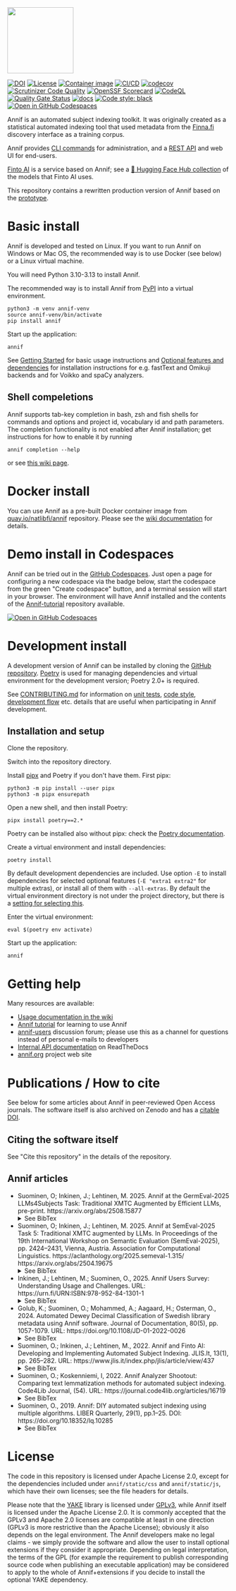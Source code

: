<img src="https://annif.org/static/img/annif-RGB.svg" width="150">

[![DOI](https://zenodo.org/badge/100936800.svg)](https://zenodo.org/badge/latestdoi/100936800)
[![License](https://img.shields.io/badge/License-Apache%202.0-blue.svg)](https://opensource.org/licenses/Apache-2.0)
[![Container image](https://img.shields.io/badge/container_image-quay.io-blue.svg)](https://quay.io/repository/natlibfi/annif)
[![CI/CD](https://github.com/NatLibFi/Annif/actions/workflows/cicd.yml/badge.svg)](https://github.com/NatLibFi/Annif/actions/workflows/cicd.yml)
[![codecov](https://codecov.io/gh/NatLibFi/Annif/branch/main/graph/badge.svg)](https://codecov.io/gh/NatLibFi/Annif)
[![Scrutinizer Code Quality](https://scrutinizer-ci.com/g/NatLibFi/Annif/badges/quality-score.png?b=main)](https://scrutinizer-ci.com/g/NatLibFi/Annif/?branch=main)
[![OpenSSF Scorecard](https://api.securityscorecards.dev/projects/github.com/NatLibFi/Annif/badge)](https://securityscorecards.dev/viewer/?uri=github.com/NatLibFi/Annif)
[![CodeQL](https://github.com/NatLibFi/Annif/actions/workflows/codeql.yml/badge.svg)](https://github.com/NatLibFi/Annif/actions/workflows/codeql.yml)
[![Quality Gate Status](https://sonarcloud.io/api/project_badges/measure?project=NatLibFi_Annif&metric=alert_status)](https://sonarcloud.io/dashboard?id=NatLibFi_Annif)
[![docs](https://readthedocs.org/projects/annif/badge/?version=latest)](https://annif.readthedocs.io/en/latest/index.html)
[![Code style: black](https://img.shields.io/badge/code%20style-black-000000.svg)](https://github.com/psf/black)
[![Open in GitHub Codespaces](https://img.shields.io/static/v1?&label=Tutorial+in+Codespaces&message=Open&color=brightgreen&logo=github)](https://codespaces.new/NatLibFi/Annif-tutorial/tree/codespaces)

Annif is an automated subject indexing toolkit. It was originally created as
a statistical automated indexing tool that used metadata from the
[Finna.fi](https://finna.fi) discovery interface as a training corpus.

Annif provides [CLI commands](https://annif.readthedocs.io/en/stable/source/commands.html) for administration, and a [REST API](https://api.annif.org/v1/ui/) and web UI for end-users.

[Finto AI](https://ai.finto.fi/) is a service based on Annif;
see a [🤗 Hugging Face Hub collection](https://huggingface.co/collections/NatLibFi/annif-models-65b35fb98b7c508c8e8a1570) of the models that Finto AI uses.

This repository contains a rewritten production version of Annif based on the
[prototype](https://github.com/osma/annif).

# Basic install

Annif is developed and tested on Linux. If you want to run Annif on Windows or Mac OS, the recommended way is to use Docker (see below) or a Linux virtual machine.

You will need Python 3.10-3.13 to install Annif.

The recommended way is to install Annif from
[PyPI](https://pypi.org/project/annif/) into a virtual environment.

    python3 -m venv annif-venv
    source annif-venv/bin/activate
    pip install annif

Start up the application:

    annif

See [Getting Started](https://github.com/NatLibFi/Annif/wiki/Getting-started)
for basic usage instructions and
[Optional features and dependencies](https://github.com/NatLibFi/Annif/wiki/Optional-features-and-dependencies)
for installation instructions for e.g. fastText and Omikuji backends and for Voikko and spaCy analyzers.

## Shell compeletions
Annif supports tab-key completion in bash, zsh and fish shells for commands and options
and project id, vocabulary id and path parameters.
The completion functionality is not enabled after Annif installation;
get instructions for how to enable it by running

    annif completion --help

or see [this wiki page](https://github.com/NatLibFi/Annif/wiki/Command-line-interface#shell-compeletions).
# Docker install

You can use Annif as a pre-built Docker container image from [quay.io/natlibfi/annif](https://quay.io/repository/natlibfi/annif) repository. Please see the
[wiki documentation](https://github.com/NatLibFi/Annif/wiki/Usage-with-Docker)
for details.

# Demo install in Codespaces
Annif can be tried out in the [GitHub Codespaces](https://docs.github.com/en/codespaces). Just open a page for configuring a new codespace via the badge below, start the codespace from the green "Create codespace" button, and a terminal session will start in your browser. The environment will have Annif installed and the contents of the [Annif-tutorial](https://github.com/NatLibFi/Annif-tutorial) repository available.

[![Open in GitHub Codespaces](https://github.com/codespaces/badge.svg)](https://codespaces.new/NatLibFi/Annif-tutorial/tree/codespaces)

# Development install

A development version of Annif can be installed by cloning the [GitHub
repository](https://github.com/NatLibFi/Annif).
[Poetry](https://python-poetry.org/) is used for managing dependencies and virtual environment for the development version; Poetry 2.0+ is required.

See [CONTRIBUTING.md](CONTRIBUTING.md) for information on [unit tests](CONTRIBUTING.md#unit-tests), [code style](CONTRIBUTING.md#code-style), [development flow](CONTRIBUTING.md#development-flow) etc. details that are useful when participating in Annif development.

## Installation and setup

Clone the repository.

Switch into the repository directory.

Install [pipx](https://pypa.github.io/pipx/) and Poetry if you don't have them. First pipx:

    python3 -m pip install --user pipx
    python3 -m pipx ensurepath

Open a new shell, and then install Poetry:

    pipx install poetry==2.*

Poetry can be installed also without pipx: check the [Poetry documentation](https://python-poetry.org/docs/master/#installation).

Create a virtual environment and install dependencies:

    poetry install

By default development dependencies are included. Use option `-E` to install dependencies for selected optional features (`-E "extra1 extra2"` for multiple extras), or install all of them with `--all-extras`. By default the virtual environment directory is not under the project directory, but there is a [setting for selecting this](https://python-poetry.org/docs/configuration/#virtualenvsin-project).

Enter the virtual environment:

    eval $(poetry env activate)

Start up the application:

    annif

# Getting help

Many resources are available:

 * [Usage documentation in the wiki](https://github.com/NatLibFi/Annif/wiki)
 * [Annif tutorial](https://github.com/NatLibFi/Annif-tutorial) for learning to use Annif
 * [annif-users](https://groups.google.com/forum/#!forum/annif-users) discussion forum; please use this as a channel for questions instead of personal e-mails to developers
 * [Internal API documentation](https://annif.readthedocs.io) on ReadTheDocs
 * [annif.org](https://annif.org) project web site

# Publications / How to cite

See below for some articles about Annif in peer-reviewed Open Access
journals. The software itself is also archived on Zenodo and
has a [citable DOI](https://doi.org/10.5281/zenodo.5654173).

## Citing the software itself

See "Cite this repository" in the details of the repository.

## Annif articles
<ul>
<li>
Suominen, O; Inkinen, J.; Lehtinen, M. 2025.
Annif at the GermEval-2025 LLMs4Subjects Task: Traditional XMTC Augmented by Efficient LLMs, pre-print.
https://arxiv.org/abs/2508.15877
<details>
<summary>See BibTex</summary>

    @misc{suominen2025annifgermeval2025,
      title={https://arxiv.org/abs/2508.15877},
      author={Osma Suominen and Juho Inkinen and Mona Lehtinen},
      year={2025},
      eprint={2508.15877},
      archivePrefix={arXiv},
      primaryClass={cs.CL},
      url={https://arxiv.org/abs/2508.15877},
    }
</details>
</li>
<li>
Suominen, O; Inkinen, J.; Lehtinen, M. 2025.
Annif at SemEval-2025 Task 5: Traditional XMTC augmented by LLMs.
In Proceedings of the 19th International Workshop on Semantic Evaluation (SemEval-2025), pp. 2424–2431, Vienna, Austria. Association for Computational Linguistics.
https://aclanthology.org/2025.semeval-1.315/
https://arxiv.org/abs/2504.19675
<details>
<summary>See BibTex</summary>
    
    @misc{suominen2025annifsemeval2025task5,
      title={Annif at SemEval-2025 Task 5: Traditional XMTC augmented by LLMs},
      title = "Annif at {S}em{E}val-2025 Task 5: Traditional {XMTC} augmented by {LLM}s",
      author = "Suominen, Osma and Inkinen, Juho and Lehtinen, Mona",
      editor = "Rosenthal, Sara  and  Ros{\'a}, Aiala  and  Ghosh, Debanjan  and  Zampieri, Marcos",
      booktitle = "Proceedings of the 19th International Workshop on Semantic Evaluation (SemEval-2025)",
      month = jul,
      year = "2025",
      address = "Vienna, Austria",
      publisher = "Association for Computational Linguistics",
      url = "https://aclanthology.org/2025.semeval-1.315/",
      pages = "2424--2431",
      ISBN = "979-8-89176-273-2",
      # ArXiv 
      # year={2025},
      # eprint={2504.19675},
      # archivePrefix={arXiv},
      # primaryClass={cs.CL},
      # url={https://arxiv.org/abs/2504.19675},
    }
</details>
</li>
<li>
Inkinen, J.; Lehtinen, M.; Suominen, O., 2025.
Annif Users Survey: Understanding Usage and Challenges.
URL:
https://urn.fi/URN:ISBN:978-952-84-1301-1
<details>
<summary>See BibTex</summary>

    @misc{inkinen2025,
      title={Annif Users Survey: Understanding Usage and Challenges},
      author={Inkinen, Juho and Lehtinen, Mona and Suominen, Osma},
      series={The National Library of Finland. Reports and Studies},
      issn={2242–8119},
      isbn={978-952-84-1301-1},
      year={2025},
      url={URN:ISBN:978-952-84-1301-1},
    }
</details>
</li>
<li>
Golub, K.; Suominen, O.; Mohammed, A.; Aagaard, H.; Osterman, O., 2024.
Automated Dewey Decimal Classification of Swedish library metadata using Annif software.
Journal of Documentation, 80(5), pp. 1057-1079. URL:
https://doi.org/10.1108/JD-01-2022-0026
<details>
<summary>See BibTex</summary>

    @article{golub2024annif,
      title={Automated Dewey Decimal Classification of Swedish library metadata using Annif software},
      author={Golub, Koraljka and Suominen, Osma and Mohammed, Ahmed Taiye and Aagaard, Harriet and Osterman, Olof},
      journal={J. Doc.},
      year={2024},
      doi = {10.1108/JD-01-2022-0026},
      url={https://www.emerald.com/insight/content/doi/10.1108/JD-01-2022-0026},
    }
</details>
</li>
<li>
Suominen, O.; Inkinen, J.; Lehtinen, M., 2022.
Annif and Finto AI: Developing and Implementing Automated Subject Indexing.
JLIS.It, 13(1), pp. 265–282. URL:
https://www.jlis.it/index.php/jlis/article/view/437
<details>
<summary>See BibTex</summary>

    @article{suominen2022annif,
      title={Annif and Finto AI: Developing and Implementing Automated Subject Indexing},
      author={Suominen, Osma and Inkinen, Juho and Lehtinen, Mona},
      journal={JLIS.it},
      volume={13},
      number={1},
      pages={265--282},
      year={2022},
      doi = {10.4403/jlis.it-12740},
      url={https://www.jlis.it/index.php/jlis/article/view/437},
    }
</details>
</li>
<li>
Suominen, O.; Koskenniemi, I, 2022.
Annif Analyzer Shootout: Comparing text lemmatization methods for automated subject indexing.
Code4Lib Journal, (54). URL:
https://journal.code4lib.org/articles/16719
<details>
<summary>See BibTex</summary>

    @article{suominen2022analyzer,
      title={Annif Analyzer Shootout: Comparing text lemmatization methods for automated subject indexing},
      author={Suominen, Osma and Koskenniemi, Ilkka},
      journal={Code4Lib J.},
      number={54},
      year={2022},
      url={https://journal.code4lib.org/articles/16719},
    }
</details>
</li>
<li>
Suominen, O., 2019. Annif: DIY automated subject indexing using multiple
algorithms. LIBER Quarterly, 29(1), pp.1–25. DOI:
https://doi.org/10.18352/lq.10285
<details>
<summary>See BibTex</summary>

    @article{suominen2019annif,
      title={Annif: DIY automated subject indexing using multiple algorithms},
      author={Suominen, Osma},
      journal={{LIBER} Quarterly},
      volume={29},
      number={1},
      pages={1--25},
      year={2019},
      doi = {10.18352/lq.10285},
      url = {https://doi.org/10.18352/lq.10285}
    }
</details>
</li>
</ul>

# License

The code in this repository is licensed under Apache License 2.0, except for
the dependencies included under `annif/static/css` and `annif/static/js`,
which have their own licenses; see the file headers for details.

Please note that the [YAKE](https://github.com/LIAAD/yake) library is
licensed under [GPLv3](https://www.gnu.org/licenses/gpl-3.0.txt), while
Annif itself is licensed under the Apache License 2.0. It is commonly
accepted that the GPLv3 and Apache 2.0 licenses are compatible at least in
one direction (GPLv3 is more restrictive than the Apache License); obviously
it also depends on the legal environment. The Annif developers make no legal
claims - we simply provide the software and allow the user to install
optional extensions if they consider it appropriate. Depending on legal
interpretation, the terms of the GPL (for example the requirement to publish
corresponding source code when publishing an executable application) may be
considered to apply to the whole of Annif+extensions if you decide to
install the optional YAKE dependency.
